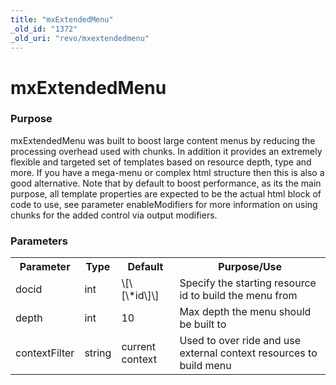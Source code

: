 ```yaml
---
title: "mxExtendedMenu"
_old_id: "1372"
_old_uri: "revo/mxextendedmenu"
---
```


mxExtendedMenu
==============

### Purpose

mxExtendedMenu was built to boost large content menus by reducing the processing overhead used with chunks. In addition it provides an extremely flexible and targeted set of templates based on resource depth, type and more. If you have a mega-menu or complex html structure then this is also a good alternative. Note that by default to boost performance, as its the main purpose, all template properties are expected to be the actual html block of code to use, see parameter enableModifiers for more information on using chunks for the added control via output modifiers.

### Parameters

<table><tbody><tr><th>Parameter</th><th>Type</th><th>Default</th><th>Purpose/Use</th></tr><tr><td>docid</td><td>int</td><td>\[\[\*id\]\]</td><td>Specify the starting resource id to build the menu from</td></tr><tr><td>depth</td><td>int</td><td>10</td><td>Max depth the menu should be built to</td></tr><tr><td>contextFilter</td><td>string</td><td>current context</td><td>Used to over ride and use external context resources to build menu</td></tr></tbody></table>